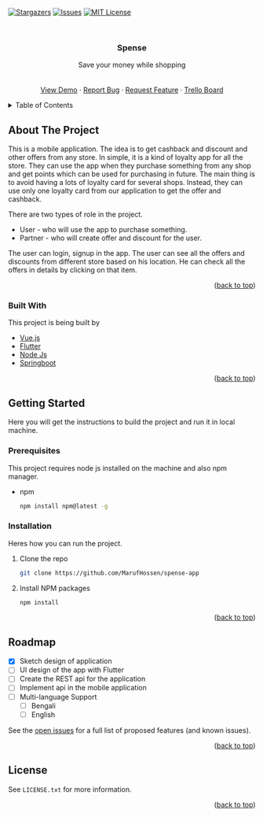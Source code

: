 <div id="top"></div>

[![Stargazers][stars-shield]][stars-url]
[![Issues][issues-shield]][issues-url]
[![MIT License][license-shield]][license-url]

<!-- PROJECT LOGO -->
<br />
<div align="center">
  <!-- <a href="https://github.com/MarufHossen/spense-app">
    <img src="images/logo.png" alt="Logo" width="80" height="80">
  </a> -->

  <h3 align="center">Spense</h3>

  <p align="center">
    Save your money while shopping
    <br />
    <br />
    <br />
    <a href="#">View Demo</a>
    ·
    <a href="https://github.com/MarufHossen/spense-app/issues">Report Bug</a>
    ·
    <a href="https://github.com/MarufHossen/spense-app/issues">Request Feature</a>
    ·
    <a href="https://trello.com/b/HSK4Pzaf/spense-app">Trello Board</a>
  </p>
</div>

<!-- TABLE OF CONTENTS -->
<details>
  <summary>Table of Contents</summary>
  <ol>
    <li>
      <a href="#about-the-project">About The Project</a>
      <ul>
        <li><a href="#built-with">Built With</a></li>
      </ul>
    </li>
    <li>
      <a href="#getting-started">Getting Started</a>
      <ul>
        <li><a href="#prerequisites">Prerequisites</a></li>
        <li><a href="#installation">Installation</a></li>
      </ul>
    </li>
    <li><a href="#roadmap">Roadmap</a></li>
    <li><a href="#license">License</a></li>
  </ol>
</details>

<!-- ABOUT THE PROJECT -->

## About The Project

This is a mobile application. The idea is to get cashback and discount and other offers from any store. In simple, it is a kind of loyalty app for all the store. They can use the app when they purchase something from any shop and get points which can be used for purchasing in future. The main thing is to avoid having a lots of loyalty card for several shops. Instead, they can use only one loyalty card from our application to get the offer and cashback.

There are two types of role in the project.

- User - who will use the app to purchase something.
- Partner - who will create offer and discount for the user.

The user can login, signup in the app. The user can see all the offers and discounts from different store based on his location. He can check all the offers in details by clicking on that item.

<p align="right">(<a href="#top">back to top</a>)</p>

### Built With

This project is being built by

- [Vue.js](https://vuejs.org/)
- [Flutter](https://flutter.dev/)
- [Node Js](https://nodejs.org/)
- [Springboot](https://spring.io/)

<p align="right">(<a href="#top">back to top</a>)</p>

<!-- GETTING STARTED -->

## Getting Started

Here you will get the instructions to build the project and run it in local machine.

### Prerequisites

This project requires node js installed on the machine and also npm manager.

- npm
  ```sh
  npm install npm@latest -g
  ```

### Installation

Heres how you can run the project.

1. Clone the repo
   ```sh
   git clone https://github.com/MarufHossen/spense-app
   ```
2. Install NPM packages
   ```sh
   npm install
   ```

<p align="right">(<a href="#top">back to top</a>)</p>

<!-- ROADMAP -->

## Roadmap

- [x] Sketch design of application
- [ ] UI design of the app with Flutter
- [ ] Create the REST api for the application
- [ ] Implement api in the mobile application
- [ ] Multi-language Support
  - [ ] Bengali
  - [ ] English

See the [open issues](https://github.com/MarufHossen/spense-app/issues) for a full list of proposed features (and known issues).

<p align="right">(<a href="#top">back to top</a>)</p>

<!-- LICENSE -->

## License

See `LICENSE.txt` for more information.

<p align="right">(<a href="#top">back to top</a>)</p>

<!-- CONTACT -->

<!-- MARKDOWN LINKS & IMAGES -->
<!-- https://www.markdownguide.org/basic-syntax/#reference-style-links -->

[contributors-shield]: https://img.shields.io/github/contributors/othneildrew/Best-README-Template.svg?style=for-the-badge
[contributors-url]: https://github.com/othneildrew/Best-README-Template/graphs/contributors
[forks-shield]: https://img.shields.io/github/forks/othneildrew/Best-README-Template.svg?style=for-the-badge
[forks-url]: https://github.com/othneildrew/Best-README-Template/network/members
[stars-shield]: https://img.shields.io/github/stars/othneildrew/Best-README-Template.svg?style=for-the-badge
[stars-url]: https://github.com/othneildrew/Best-README-Template/stargazers
[issues-shield]: https://img.shields.io/github/issues/othneildrew/Best-README-Template.svg?style=for-the-badge
[issues-url]: https://github.com/othneildrew/Best-README-Template/issues
[license-shield]: https://img.shields.io/github/license/othneildrew/Best-README-Template.svg?style=for-the-badge
[license-url]: https://github.com/othneildrew/Best-README-Template/blob/master/LICENSE.txt
[linkedin-shield]: https://img.shields.io/badge/-LinkedIn-black.svg?style=for-the-badge&logo=linkedin&colorB=555
[linkedin-url]: https://linkedin.com/in/othneildrew
[product-screenshot]: images/screenshot.png
